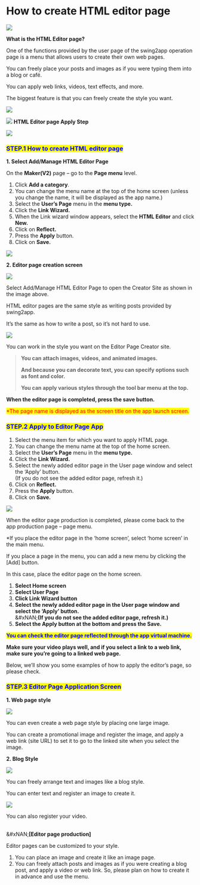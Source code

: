 # How to create HTML editor page

![](https://support.swing2app.com/wp-content/uploads/2018/09/html_editor.png)

**What is the HTML Editor page?**

One of the functions provided by the user page of the swing2app operation page is a menu that allows users to create their own web pages.

You can freely place your posts and images as if you were typing them into a blog or café.

You can apply web links, videos, text effects, and more.

The biggest feature is that you can freely create the style you want.

![](https://support.swing2app.com/wp-content/uploads/2018/09/%EC%BA%A1%EC%B2%9833-1.png)

![](https://support.swing2app.com/wp-content/uploads/2018/09/%EB%8B%A8%EB%9D%BD1-1.png) **HTML Editor page Apply Step**

![](https://support.swing2app.com/wp-content/uploads/2018/09/EN-HTML.png)

### <mark style="color:blue;">**STEP.1 How to create HTML editor page**</mark>

**1. Select Add/Manage HTML Editor Page**

On the **Maker(V2)** page – go to the **Page menu** level.

1. Click **Add a category**.
2. You can change the menu name at the top of the home screen (unless you change the name, it will be displayed as the app name.)
3. Select the **User’s Page** menu in the **menu type.**
4. Click the **Link Wizard.**
5. When the Link wizard window appears, select the **HTML Editor** and click **New.**
6. Click on **Reflect.**
7. Press the **Apply** button.
8. Click on **Save.**

![](https://support.swing2app.com/wp-content/uploads/2018/09/html2-2.png)

**2. Editor page creation screen**

![](https://support.swing2app.com/wp-content/uploads/2018/09/Screenshot-2020-04-23-at-16.19.48.png)

Select Add/Manage HTML Editor Page to open the Creator Site as shown in the image above.

HTML editor pages are the same style as writing posts provided by swing2app.

It’s the same as how to write a post, so it’s not hard to use.

![](https://support.swing2app.com/wp-content/uploads/2018/09/html-1.png)

You can work in the style you want on the Editor Page Creator site.

> **You can attach images, videos, and animated images.**
>
> **And because you can decorate text, you can specify options such as font and color.**
>
> **You can apply various styles through the tool bar menu at the top.**

**When the editor page is completed, press the save button.**

<mark style="color:red;">\*The page name is displayed as the screen title on the app launch screen.</mark>

### <mark style="color:blue;">**STEP.2 Apply to Editor Page App**</mark>

1. Select the menu item for which you want to apply HTML page.
2. You can change the menu name at the top of the home screen.
3. Select the **User’s Page** menu in the **menu type.**
4. Click the **Link Wizard.**
5. Select the newly added editor page in the User page window and select the ‘Apply’ button.\
   (If you do not see the added editor page, refresh it.)
6. Click on **Reflect.**
7. Press the **Apply** button.
8. Click on **Save.**

![](https://support.swing2app.com/wp-content/uploads/2018/09/html3-2.png)

When the editor page production is completed, please come back to the app production page – page menu.

\*If you place the editor page in the ‘home screen’, select ‘home screen’ in the main menu.

If you place a page in the menu, you can add a new menu by clicking the \[Add] button.

In this case, place the editor page on the home screen.

1. **Select Home screen**
2. **Select User Page**
3. **Click Link Wizard button**
4. **Select the newly added editor page in the User page window and select the ‘Apply’ button.**\
   &#xNAN;**(If you do not see the added editor page, refresh it.)**
5. **Select the Apply button at the bottom and press the Save.**

<mark style="color:blue;">**You can check the editor page reflected through the app virtual machine.**</mark>

**Make sure your video plays well, and if you select a link to a web link, make sure you’re going to a linked web page.**

Below, we’ll show you some examples of how to apply the editor’s page, so please check.

### <mark style="color:blue;">**STEP.3 Editor Page Application Screen**</mark>

**1. Web page style**

![](https://support.swing2app.com/wp-content/uploads/2018/09/html_cust@3x.png)

You can even create a web page style by placing one large image.

You can create a promotional image and register the image, and apply a web link (site URL) to set it to go to the linked site when you select the image.

**2. Blog Style**

![](https://support.swing2app.com/wp-content/uploads/2018/09/html_air@3x.png)

You can freely arrange text and images like a blog style.

You can enter text and register an image to create it.

![](https://support.swing2app.com/wp-content/uploads/2018/09/%EC%98%81%EC%96%B4-%EC%97%90%EB%8B%A4%ED%84%B0%ED%8E%98%EC%9D%B4%EC%A7%80.png)

You can also register your video.

\
&#xNAN;**\[Editor page production]**

Editor pages can be customized to your style.

1. You can place an image and create it like an image page.
2. You can freely attach posts and images as if you were creating a blog post, and apply a video or web link. So, please plan on how to create it in advance and use the menu.
